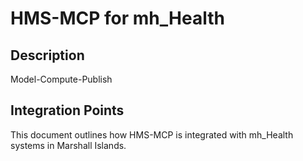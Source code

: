 # HMS-MCP for mh_Health

## Description

Model-Compute-Publish

## Integration Points

This document outlines how HMS-MCP is integrated with mh_Health systems in Marshall Islands.
